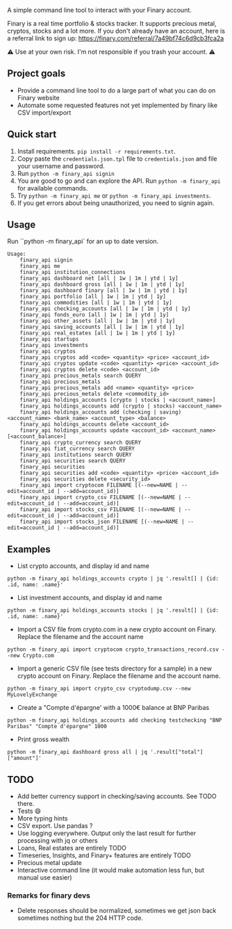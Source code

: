 
A simple command line tool to interact with your Finary account.

Finary is a real time portfolio & stocks tracker. It supports precious metal, cryptos, stocks and a lot more.
If you don't already have an account, here is a referral link to sign up: https://finary.com/referral/7a49bf74c6d9cb3fca2a

:warning: Use at your own risk. I'm not responsible if you trash your account. :warning:

## Project goals

* Provide a command line tool to do a large part of what you can do on Finary website
* Automate some requested features not yet implemented by finary like CSV import/export

## Quick start 

1. Install requirements. `pip install -r requirements.txt`.
2. Copy paste the `credentials.json.tpl` file to `credentials.json` and file your username and password.
3. Run `python -m finary_api signin`
4. You are good to go and can explore the API. Run `python -m finary_api` for available commands.
5. Try `python -m finary_api me` or `python -m finary_api investments`. 
6. If you get errors about being unauthorized, you need to signin again.

## Usage

Run ``python -m finary_api` for an up to date version.

```
Usage:
    finary_api signin
    finary_api me
    finary_api institution_connections
    finary_api dashboard net [all | 1w | 1m | ytd | 1y]
    finary_api dashboard gross [all | 1w | 1m | ytd | 1y]
    finary_api dashboard finary [all | 1w | 1m | ytd | 1y]
    finary_api portfolio [all | 1w | 1m | ytd | 1y]
    finary_api commodities [all | 1w | 1m | ytd | 1y]
    finary_api checking_accounts [all | 1w | 1m | ytd | 1y]
    finary_api fonds_euro [all | 1w | 1m | ytd | 1y]
    finary_api other_assets [all | 1w | 1m | ytd | 1y]
    finary_api saving_accounts [all | 1w | 1m | ytd | 1y]
    finary_api real_estates [all | 1w | 1m | ytd | 1y]
    finary_api startups
    finary_api investments
    finary_api cryptos
    finary_api cryptos add <code> <quantity> <price> <account_id>
    finary_api cryptos update <code> <quantity> <price> <account_id>
    finary_api cryptos delete <code> <account_id>
    finary_api precious_metals search QUERY
    finary_api precious_metals
    finary_api precious_metals add <name> <quantity> <price>
    finary_api precious_metals delete <commodity_id>
    finary_api holdings_accounts [crypto | stocks | <account_name>] 
    finary_api holdings_accounts add (crypto | stocks) <account_name>
    finary_api holdings_accounts add (checking | saving) <account_name> <bank_name> <account_type> <balance>
    finary_api holdings_accounts delete <account_id>
    finary_api holdings_accounts update <account_id> <account_name> [<account_balance>]
    finary_api crypto_currency search QUERY
    finary_api fiat_currency search QUERY
    finary_api institutions search QUERY
    finary_api securities search QUERY
    finary_api securities
    finary_api securities add <code> <quantity> <price> <account_id>
    finary_api securities delete <security_id>
    finary_api import cryptocom FILENAME [(--new=NAME | --edit=account_id | --add=account_id)]
    finary_api import crypto_csv FILENAME [(--new=NAME | --edit=account_id | --add=account_id)]
    finary_api import stocks_csv FILENAME [(--new=NAME | --edit=account_id | --add=account_id)]
    finary_api import stocks_json FILENAME [(--new=NAME | --edit=account_id | --add=account_id)]
```

## Examples

* List crypto accounts, and display id and name
```
python -m finary_api holdings_accounts crypto | jq '.result[] | {id: .id, name: .name}'
```

* List investment accounts, and display id and name
```
python -m finary_api holdings_accounts stocks | jq '.result[] | {id: .id, name: .name}'
```

* Import a CSV file from crypto.com in a new crypto account on Finary. Replace the filename and the account name
```
python -m finary_api import cryptocom crypto_transactions_record.csv --new Crypto.com
```

* Import a generic CSV file (see tests directory for a sample) in a new crypto account on Finary. 
Replace the filename and the account name.
```
python -m finary_api import crypto_csv cryptodump.csv --new MyLovelyExchange
```

* Create a "Compte d'épargne' with a 1000€ balance at BNP Paribas
```
python -m finary_api holdings_accounts add checking testchecking "BNP Paribas" "Compte d'épargne" 1000
```

* Print gross wealth
```
python -m finary_api dashboard gross all | jq '.result["total"]["amount"]'
```


## TODO
* Add better currency support in checking/saving accounts. See TODO there.
* Tests :smile:
* More typing hints
* CSV export. Use pandas ?
* Use logging everywhere. Output only the last result for further processing with jq or others
* Loans, Real estates are entirely TODO
* Timeseries, Insights, and Finary+ features are entirely TODO
* Precious metal update
* Interactive command line (it would make automation less fun, but manual use easier)

### Remarks for finary devs
* Delete responses should be normalized, sometimes we get json back sometimes nothing but the 204 HTTP code.

